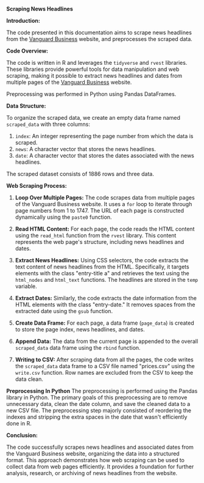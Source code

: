 **Scraping News Headlines**

**Introduction:**

The code presented in this documentation aims to scrape news headlines from the [Vanguard Business](https://www.vanguardngr.com/category/business) website, and preprocesses the scraped data.

**Code Overview:**

The code is written in R and leverages the `tidyverse` and `rvest` libraries. These libraries provide powerful tools for data manipulation and web scraping, making it possible to extract news headlines and dates from multiple pages of the [Vanguard Business](https://www.vanguardngr.com/category/business) website.

Preprocessing was performed in Python using Pandas DataFrames.

**Data Structure:**

To organize the scraped data, we create an empty data frame named `scraped_data` with three columns:

1. `index`: An integer representing the page number from which the data is scraped.
2. `news`: A character vector that stores the news headlines.
3. `date`: A character vector that stores the dates associated with the news headlines.

The scraped dataset consists of 1886 rows and three data.

**Web Scraping Process:**

1. **Loop Over Multiple Pages:**
   The code scrapes data from multiple pages of the Vanguard Business website. It uses a `for` loop to iterate through page numbers from 1 to 1747. The URL of each page is constructed dynamically using the `paste0` function.

2. **Read HTML Content:**
   For each page, the code reads the HTML content using the `read_html` function from the `rvest` library. This content represents the web page's structure, including news headlines and dates.

3. **Extract News Headlines:**
   Using CSS selectors, the code extracts the text content of news headlines from the HTML. Specifically, it targets elements with the class "entry-title a" and retrieves the text using the `html_nodes` and `html_text` functions. The headlines are stored in the `temp` variable.

4. **Extract Dates:**
   Similarly, the code extracts the date information from the HTML elements with the class "entry-date." It removes spaces from the extracted date using the `gsub` function.

5. **Create Data Frame:**
   For each page, a data frame (`page_data`) is created to store the page index, news headlines, and dates.

6. **Append Data:**
   The data from the current page is appended to the overall `scraped_data` data frame using the `rbind` function.

7. **Writing to CSV:**
   After scraping data from all the pages, the code writes the `scraped_data` data frame to a CSV file named "prices.csv" using the `write.csv` function. Row names are excluded from the CSV to keep the data clean.

**Preprocessing In Python**
The preprocessing is performed using the Pandas library in Python. The primary goals of this preprocessing are to remove unnecessary data, clean the date column, and save the cleaned data to a new CSV file. The preprocessing step majorly consisted of reordering the indexes and stripping the extra spaces in the date that wasn't efficiently done in R.



**Conclusion:**

The code successfully scrapes news headlines and associated dates from the Vanguard Business website, organizing the data into a structured format. This approach demonstrates how web scraping can be used to collect data from web pages efficiently. It provides a foundation for further analysis, research, or archiving of news headlines from the website.